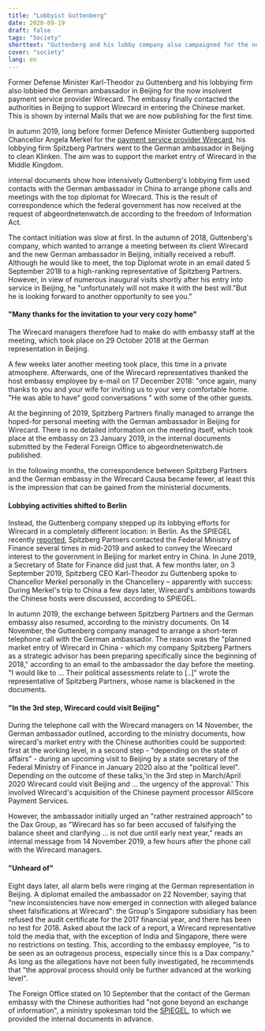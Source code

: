 ```yaml
---
title: "Lobbyist Guttenberg"
date: 2020-09-19
draft: false
tags: "Society"
shorttext: "Guttenberg and his lobby company also campaigned for the now insolvent payment service provider Wirecard with the German ambassador in Beijing."
cover: "society"
lang: en
---
```


Former Defense Minister Karl-Theodor zu Guttenberg and his lobbying firm also lobbied the German ambassador in Beijing for the now insolvent payment service provider Wirecard. The embassy finally contacted the authorities in Beijing to support Wirecard in entering the Chinese market. This is shown by internal Mails that we are now publishing for the first time.

In autumn 2019, long before former Defence Minister Guttenberg supported Chancellor Angela Merkel for the [payment service provider Wirecard](https://fragdenstaat.de/dokumente/7397-aa-dokumente-wirecard/ "Unterlagen zur Causa Wirecard im Zusammenhang mit Karl-Theodor zu Guttenberg und/oder der Firma Spitzberg Partners"), his lobbying firm Spitzberg Partners went to the German ambassador in Beijing to clean Klinken. The aim was to support the market entry of Wirecard in the Middle Kingdom.

internal documents show how intensively Guttenberg's lobbying firm used contacts with the German ambassador in China to arrange phone calls and meetings with the top diplomat for Wirecard. This is the result of correspondence which the federal government has now received at the request of abgeordnetenwatch.de according to the freedom of Information Act.

The contact initiation was slow at first. In the autumn of 2018, Guttenberg's company, which wanted to arrange a meeting between its client Wirecard and the new German ambassador in Beijing, initially received a rebuff. Although he would like to meet, the top Diplomat wrote in an email dated 5 September 2018 to a high-ranking representative of Spitzberg Partners.  However, in view of numerous inaugural visits shortly after his entry into service in Beijing, he "unfortunately will not make it with the best will."But he is looking forward to another opportunity to see you."

#### "Many thanks for the invitation to your very cozy home"
 
The Wirecard managers therefore had to make do with embassy staff at the meeting, which took place on 29 October 2018 at the German representation in Beijing. 

A few weeks later another meeting took place, this time in a private atmosphere. Afterwards, one of the Wirecard representatives thanked the host embassy employee by e-mail on 17 December 2018: "once again, many thanks to you and your wife for inviting us to your very comfortable home. "He was able to have" good conversations " with some of the other guests.   

At the beginning of 2019, Spitzberg Partners finally managed to arrange the hoped-for personal meeting with the German ambassador in Beijing for Wirecard. There is no detailed information on the meeting itself, which took place at the embassy on 23 January 2019, in the internal documents submitted by the Federal Foreign Office to abgeordnetenwatch.de published.

In the following months, the correspondence between Spitzberg Partners and the German embassy in the Wirecard Causa became fewer, at least this is the impression that can be gained from the ministerial documents.

#### Lobbying activities shifted to Berlin

Instead, the Guttenberg company stepped up its lobbying efforts for Wirecard in a completely different location: in Berlin. As the SPIEGEL recently [reported](https://www.spiegel.de/politik/deutschland/wirecard-karl-theodor-zu-guttenbergs-firma-machte-lobbyarbeit-bei-der-bundesregierung-a-572b02d7-d3a4-4388-90e6-2779af9e478c?sara_ecid=soci_upd_KsBF0AFjflf0DZCxpPYDCQgO1dEMph "Guttenberg setzte sich bei der Bundesregierung für Wirecard ein"), Spitzberg Partners contacted the Federal Ministry of Finance several times in mid-2019 and asked to convey the Wirecard interest to the government in Beijing for market entry in China. In June 2019, a Secretary of State for Finance did just that. A few months later, on 3 September 2019, Spitzberg CEO Karl-Theodor zu Guttenberg spoke to Chancellor Merkel personally in the Chancellery – apparently with success: During Merkel's trip to China a few days later, Wirecard's ambitions towards the Chinese hosts were discussed, according to SPIEGEL.

In autumn 2019, the exchange between Spitzberg Partners and the German embassy also resumed, according to the ministry documents. On 14 November, the Guttenberg company managed to arrange a short-term telephone call with the German ambassador. The reason was the "planned market entry of Wirecard in China - which my company Spitzberg Partners as a strategic advisor has been preparing specifically since the beginning of 2018," according to an email to the ambassador the day before the meeting. "I would like to ... Their political assessments relate to [..]" wrote the representative of Spitzberg Partners, whose name is blackened in the documents.

#### "In the 3rd step, Wirecard could visit Beijing"

During the telephone call with the Wirecard managers on 14 November, the German ambassador outlined, according to the ministry documents, how wirecard's market entry with the Chinese authorities could be supported: first at the working level, in a second step - "depending on the state of affairs" - during an upcoming visit to Beijing by a state secretary of the Federal Ministry of Finance in January 2020 also at the "political level". Depending on the outcome of these talks,'in the 3rd step in March/April 2020 Wirecard could visit Beijing and ... the urgency of the approval.' This involved Wirecard's acquisition of the Chinese payment processor AllScore Payment Services.

However, the ambassador initially urged an "rather restrained approach" to the Dax Group, as "Wirecard has so far been accused of falsifying the balance sheet and clarifying ... is not due until early next year," reads an internal message from 14 November 2019, a few hours after the phone call with the Wirecard managers.

#### "Unheard of"

Eight days later, all alarm bells were ringing at the German representation in Beijing. A diplomat emailed the ambassador on 22 November, saying that "new inconsistencies have now emerged in connection with alleged balance sheet falsifications at Wirecard": the Group's Singapore subsidiary has been refused the audit certificate for the 2017 financial year, and there has been no test for 2018. Asked about the lack of a report, a Wirecard representative told the media that, with the exception of India and Singapore, there were no restrictions on testing. This, according to the embassy employee, "is to be seen as an outrageous process, especially since this is a Dax company." As long as the allegations have not been fully investigated, he recommends that "the approval process should only be further advanced at the working level".

The Foreign Office stated on 10 September that the contact of the German embassy with the Chinese authorities had "not gone beyond an exchange of information", a ministry spokesman told the [SPIEGEL](https://www.spiegel.de/wirtschaft/karl-theodor-zu-guttenberg-lobbyierte-in-china-fuer-wirecard-a-00000000-0002-0001-0000-000172993210 "Guttenberg lobbyierte in China für Wirecard"), to which we provided the internal documents in advance.
